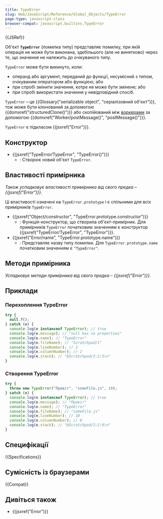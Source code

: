 ```yaml
---
title: TypeError
slug: Web/JavaScript/Reference/Global_Objects/TypeError
page-type: javascript-class
browser-compat: javascript.builtins.TypeError
---
```


{{JSRef}}

Об'єкт **`TypeError`** (помилка типу) представляє помилку, при якій операція не може бути виконана, здебільшого (але не винятково) через те, що значення не належить до очікуваного типу.

`TypeError` може бути викинуто, коли:

- операнд або аргумент, переданий до функції, несумісний з типом, очікуваним оператором або функцією; або
- при спробі змінити значення, котре не може бути змінене; або
- при спробі використати значення у невідповідний спосіб.

`TypeError` – це {{Glossary("serializable object", "серіалізовний об'єкт")}}, тож може бути клонований за допомогою {{domxref("structuredClone()")}} або скопійований між [воркерами](/uk/docs/Web/API/Worker) за допомогою {{domxref("Worker/postMessage()", "postMessage()")}}.

`TypeError` є підкласом {{jsxref("Error")}}.

## Конструктор

- {{jsxref("TypeError/TypeError", "TypeError()")}}
  - : Створює новий об'єкт `TypeError`.

## Властивості примірника

_Також успадковує властивості примірника від свого предка – {{jsxref("Error")}}._

Ці властивості означені на `TypeError.prototype` і є спільними для всіх примірників `TypeError`.

- {{jsxref("Object/constructor", "TypeError.prototype.constructor")}}
  - : Функція-конструктор, що створила об'єкт-примірник. Для примірників `TypeError` початковим значенням є конструктор {{jsxref("TypeError/TypeError", "TypeError")}}.
- {{jsxref("Error/name", "TypeError.prototype.name")}}
  - : Представляє назву типу помилки. Для `TypeError.prototype.name` початковим значенням є `"TypeError"`.

## Методи примірника

_Успадковує методи примірника від свого предка – {{jsxref("Error")}}_.

## Приклади

### Перехоплення TypeError

```js
try {
  null.f();
} catch (e) {
  console.log(e instanceof TypeError); // true
  console.log(e.message); // "null has no properties"
  console.log(e.name); // "TypeError"
  console.log(e.fileName); // "Scratchpad/1"
  console.log(e.lineNumber); // 2
  console.log(e.columnNumber); // 2
  console.log(e.stack); // "@Scratchpad/2:2:3\n"
}
```

### Створення TypeError

```js
try {
  throw new TypeError("Привіт", "someFile.js", 10);
} catch (e) {
  console.log(e instanceof TypeError); // true
  console.log(e.message); // "Привіт"
  console.log(e.name); // "TypeError"
  console.log(e.fileName); // "someFile.js"
  console.log(e.lineNumber); // 10
  console.log(e.columnNumber); // 0
  console.log(e.stack); // "@Scratchpad/2:2:9\n"
}
```

## Специфікації

{{Specifications}}

## Сумісність із браузерами

{{Compat}}

## Дивіться також

- {{jsxref("Error")}}
